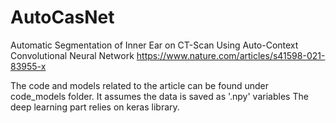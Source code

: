 # AutoCasNet
Automatic Segmentation of Inner Ear on CT-Scan Using Auto-Context Convolutional Neural Network
https://www.nature.com/articles/s41598-021-83955-x

The code and models related to the article can be found under code_models folder. 
It assumes the data is saved as '.npy' variables
The deep learning part relies on keras library.

